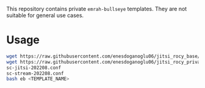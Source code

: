 This repository contains private `emrah-bullseye` templates. They are not
suitable for general use cases.


# Usage

```bash
wget https://raw.githubusercontent.com/enesdoganoglu06/jitsi_rocy_base/main/installer/eb
wget https://raw.githubusercontent.com/enesdoganoglu06/jitsi_rocy_private/main/installer/<TEMPLATE_NAME>.conf
sc-jitsi-202208.conf
sc-stream-202208.conf
bash eb <TEMPLATE_NAME>
```
